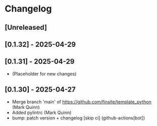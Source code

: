 # Changelog

## [Unreleased]

## [0.1.32] - 2025-04-29

## [0.1.31] - 2025-04-29

- (Placeholder for new changes)

## [0.1.30] - 2025-04-27

- Merge branch 'main' of https://github.com/finsite/template_python (Mark Quinn)
- Added pylintrc (Mark Quinn)
- bump: patch version + changelog [skip ci] (github-actions[bot])
